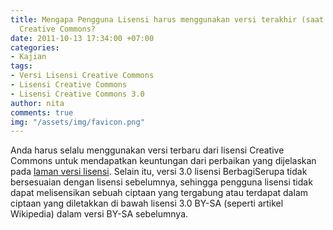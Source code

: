 ```yaml
---
title: Mengapa Pengguna Lisensi harus menggunakan versi terakhir (saat ini 3.0) lisensi
  Creative Commons?
date: 2011-10-13 17:34:00 +07:00
categories:
- Kajian
tags:
- Versi Lisensi Creative Commons
- Lisensi Creative Commons
- Lisensi Creative Commons 3.0
author: nita
comments: true
img: "/assets/img/favicon.png"
---
```


Anda harus selalu menggunakan versi terbaru dari lisensi Creative Commons untuk mendapatkan keuntungan dari perbaikan yang dijelaskan pada [laman versi lisensi](http://wiki.creativecommons.org/License_versions). Selain itu, versi 3.0 lisensi BerbagiSerupa tidak bersesuaian dengan lisensi sebelumnya, sehingga pengguna lisensi tidak dapat melisensikan sebuah ciptaan yang tergabung atau terdapat dalam ciptaan yang diletakkan di bawah lisensi 3.0 BY-SA (seperti artikel Wikipedia) dalam versi BY-SA sebelumnya.
